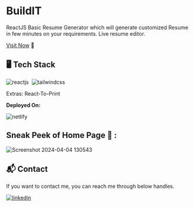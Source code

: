 
# BuildIT
ReactJS Basic Resume Generator which will generate customized Resume in few minutes on your requirements.
Live resume editor.

[Visit Now](https://builldit.netlify.app/) 🚀

## 🖥️ Tech Stack

![reactjs](https://img.shields.io/badge/React-20232A?style=for-the-badge&logo=react&logoColor=61DAFB)&nbsp;
![tailwindcss](https://img.shields.io/badge/Tailwind--CSS-20232A?style=for-the-badge&logo=tailwindcss&logoColor=61DAFB)&nbsp;

Extras: React-To-Print

**Deployed On:**

![netlify](https://img.shields.io/badge/Netlify-00C7B7?style=for-the-badge&logo=netlify&logoColor=white)

## Sneak  Peek of Home Page 🙈 :
![Screenshot 2024-04-04 130543](https://github.com/kunal021/BuildIT/assets/95119458/c014c047-97d1-4cff-b7f5-63e820d4af17)


<h2>📬 Contact</h2>

If you want to contact me, you can reach me through below handles.

[![linkedin](https://img.shields.io/badge/LinkedIn-0077B5?style=for-the-badge&logo=linkedin&logoColor=white)](https://www.linkedin.com/in/kunal-singh-4573b3217/)

